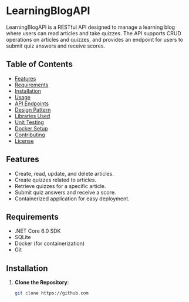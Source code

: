 # LearningBlogAPI

LearningBlogAPI is a RESTful API designed to manage a learning blog where users can read articles and take quizzes. The API supports CRUD operations on articles and quizzes, and provides an endpoint for users to submit quiz answers and receive scores.

## Table of Contents

- [Features](#features)
- [Requirements](#requirements)
- [Installation](#installation)
- [Usage](#usage)
- [API Endpoints](#api-endpoints)
- [Design Pattern](#design-pattern)
- [Libraries Used](#libraries-used)
- [Unit Testing](#unit-testing)
- [Docker Setup](#docker-setup)
- [Contributing](#contributing)
- [License](#license)

## Features

- Create, read, update, and delete articles.
- Create quizzes related to articles.
- Retrieve quizzes for a specific article.
- Submit quiz answers and receive a score.
- Containerized application for easy deployment.

## Requirements

- .NET Core 6.0 SDK
- SQLite
- Docker (for containerization)
- Git

## Installation

1. **Clone the Repository**:
   ```bash
   git clone https://github.com
